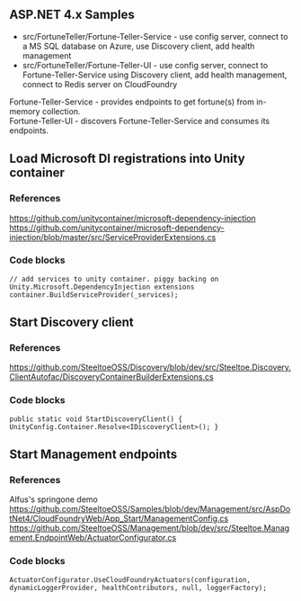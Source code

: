 ## ASP.NET 4.x Samples

* src/FortuneTeller/Fortune-Teller-Service - use config server, connect to a MS SQL database on Azure, use Discovery client, add health management
* src/FortuneTeller/Fortune-Teller-UI - use config server, connect to Fortune-Teller-Service using Discovery client, add health management, connect to Redis server on CloudFoundry

Fortune-Teller-Service - provides endpoints to get fortune(s) from in-memory collection.  
Fortune-Teller-UI - discovers Fortune-Teller-Service and consumes its endpoints.   

## Load Microsoft DI registrations into Unity container

### References
https://github.com/unitycontainer/microsoft-dependency-injection  
https://github.com/unitycontainer/microsoft-dependency-injection/blob/master/src/ServiceProviderExtensions.cs

### Code blocks
`// add services to unity container. piggy backing on Unity.Microsoft.DependencyInjection extensions
container.BuildServiceProvider(_services);`


## Start Discovery client

### References
https://github.com/SteeltoeOSS/Discovery/blob/dev/src/Steeltoe.Discovery.ClientAutofac/DiscoveryContainerBuilderExtensions.cs
    
### Code blocks
`public static void StartDiscoveryClient()
{
    UnityConfig.Container.Resolve<IDiscoveryClient>();
}`


## Start Management endpoints

### References
Alfus's springone demo  
https://github.com/SteeltoeOSS/Samples/blob/dev/Management/src/AspDotNet4/CloudFoundryWeb/App_Start/ManagementConfig.cs  
https://github.com/SteeltoeOSS/Management/blob/dev/src/Steeltoe.Management.EndpointWeb/ActuatorConfigurator.cs  

### Code blocks
`ActuatorConfigurator.UseCloudFoundryActuators(configuration, dynamicLoggerProvider,
                                                            healthContributors, null, loggerFactory);`


